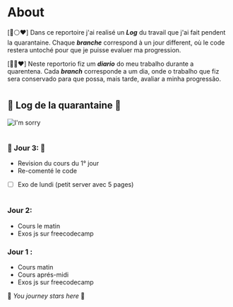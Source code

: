 # About

[💙⚪❤️]
Dans ce reportoire j'ai realisé un **_Log_** du travail que j'ai fait pendent la quarantaine. Chaque **_branche_** correspond à un jour different, où le code restera untoché pour que je puisse evaluer ma progression. 



[💚💛❤️]
Neste reportorio fiz um **_diario_** do meu trabalho durante a quarentena.
Cada **_branch_** corresponde a um dia, onde o trabalho que fiz sera conservado para que possa, mais tarde, avaliar a minha progressão. 

#

## 🦠 Log de la quarantaine 🦠

![I'm sorry](https://wompampsupport.azureedge.net/fetchimage?siteId=7575&v=2&jpgQuality=100&width=700&url=https%3A%2F%2Fi.kym-cdn.com%2Fentries%2Ficons%2Ffacebook%2F000%2F028%2F021%2Fwork.jpg)

#

### 📍 Jour 3: 📍
- Revision du cours du 1° jour
- Re-comenté le code
- [ ] Exo de lundi (petit server avec 5 pages)

#

### Jour 2:
- Cours le matin
- Exos js sur freecodecamp


### Jour 1 : 
- Cours matin
- Cours aprés-midi
- Exos js sur freecodecamp


:checkered_flag: *You journey stars here* :checkered_flag: